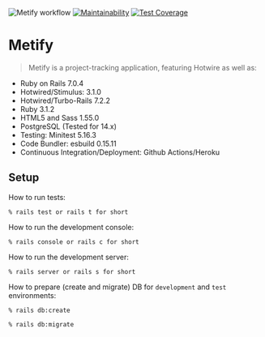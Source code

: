 ![Metify workflow](https://github.com/tflem/metify/actions/workflows/metify.yml/badge.svg)
[![Maintainability](https://api.codeclimate.com/v1/badges/b28c21585883ffe6279e/maintainability)](https://codeclimate.com/github/tflem/metify/maintainability)
[![Test Coverage](https://api.codeclimate.com/v1/badges/b28c21585883ffe6279e/test_coverage)](https://codeclimate.com/github/tflem/metify/test_coverage)

# Metify

> Metify is a project-tracking application, featuring Hotwire as well as:

- Ruby on Rails 7.0.4
- Hotwired/Stimulus: 3.1.0
- Hotwired/Turbo-Rails 7.2.2
- Ruby 3.1.2
- HTML5 and Sass 1.55.0
- PostgreSQL (Tested for 14.x)
- Testing: Minitest 5.16.3
- Code Bundler: esbuild 0.15.11
- Continuous Integration/Deployment: Github Actions/Heroku

## Setup

How to run tests:

```
% rails test or rails t for short
```

How to run the development console:

```
% rails console or rails c for short
```

How to run the development server:

```
% rails server or rails s for short
```

How to prepare (create and migrate) DB for `development` and `test` environments:

```
% rails db:create

% rails db:migrate
```
